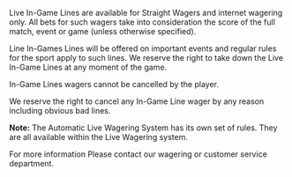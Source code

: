 Live In-Game Lines are available for Straight Wagers and internet wagering only. All bets for such wagers take into consideration the score of the full match, event or game (unless otherwise specified).

Line In-Games Lines will be offered on important events and regular rules for the sport apply to such lines. We reserve the right to take down the Live In-Game Lines at any moment of the game.

In-Game Lines wagers cannot be cancelled by the player.

We reserve the right to cancel any In-Game Line wager by any reason including obvious bad lines.

**Note:** The Automatic Live Wagering System has its own set of rules. They are all available within the Live Wagering system.

For more information Please contact our wagering or customer service department.
